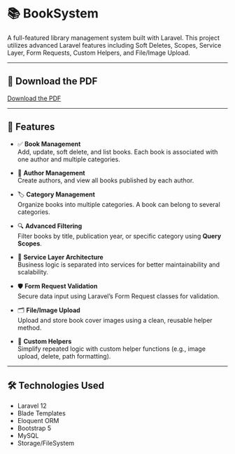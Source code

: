 # 📚 BookSystem

A full-featured library management system built with Laravel. This project utilizes advanced Laravel features including Soft Deletes, Scopes, Service Layer, Form Requests, Custom Helpers, and File/Image Upload.

---

## 📄 Download the PDF

[Download the PDF](BookSystem/ERD.pdf)

---


## 🚀 Features

- ✅ **Book Management**  
  Add, update, soft delete, and list books. Each book is associated with one author and multiple categories.

- 👤 **Author Management**  
  Create authors, and view all books published by each author.

- 🏷️ **Category Management**  
  Organize books into multiple categories. A book can belong to several categories.

- 🔍 **Advanced Filtering**  
  Filter books by title, publication year, or specific category using **Query Scopes**.

- 🧠 **Service Layer Architecture**  
  Business logic is separated into services for better maintainability and scalability.

- 🛡️ **Form Request Validation**  
  Secure data input using Laravel’s Form Request classes for validation.

- 🗂️ **File/Image Upload**  
  Upload and store book cover images using a clean, reusable helper method.

- 🧰 **Custom Helpers**  
  Simplify repeated logic with custom helper functions (e.g., image upload, delete, path formatting).

---

## 🛠️ Technologies Used

- Laravel 12
- Blade Templates
- Eloquent ORM
- Bootstrap 5
- MySQL
- Storage/FileSystem

